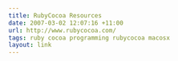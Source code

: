 ```yaml
---
title: RubyCocoa Resources
date: 2007-03-02 12:07:16 +11:00
url: http://www.rubycocoa.com/
tags: ruby cocoa programming rubycocoa macosx
layout: link
---
```

